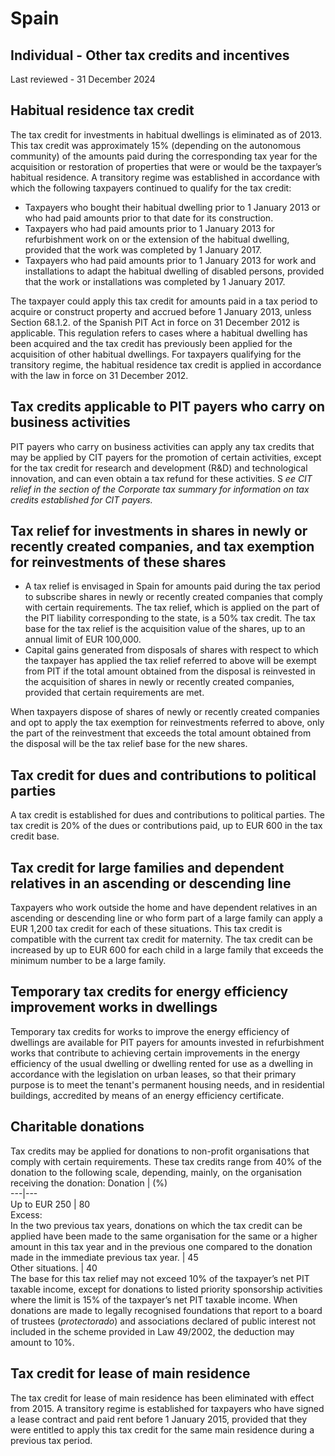 # Spain
## Individual - Other tax credits and incentives
Last reviewed - 31 December 2024
## Habitual residence tax credit
The tax credit for investments in habitual dwellings is eliminated as of 2013. This tax credit was approximately 15% (depending on the autonomous community) of the amounts paid during the corresponding tax year for the acquisition or restoration of properties that were or would be the taxpayer’s habitual residence. A transitory regime was established in accordance with which the following taxpayers continued to qualify for the tax credit:
  * Taxpayers who bought their habitual dwelling prior to 1 January 2013 or who had paid amounts prior to that date for its construction.
  * Taxpayers who had paid amounts prior to 1 January 2013 for refurbishment work on or the extension of the habitual dwelling, provided that the work was completed by 1 January 2017.
  * Taxpayers who had paid amounts prior to 1 January 2013 for work and installations to adapt the habitual dwelling of disabled persons, provided that the work or installations was completed by 1 January 2017.


The taxpayer could apply this tax credit for amounts paid in a tax period to acquire or construct property and accrued before 1 January 2013, unless Section 68.1.2. of the Spanish PIT Act in force on 31 December 2012 is applicable. This regulation refers to cases where a habitual dwelling has been acquired and the tax credit has previously been applied for the acquisition of other habitual dwellings.
For taxpayers qualifying for the transitory regime, the habitual residence tax credit is applied in accordance with the law in force on 31 December 2012.
## Tax credits applicable to PIT payers who carry on business activities
PIT payers who carry on business activities can apply any tax credits that may be applied by CIT payers for the promotion of certain activities, except for the tax credit for research and development (R&D) and technological innovation, and can even obtain a tax refund for these activities.
S _ee CIT relief in the_ _section of the Corporate tax summary for information on tax credits established for CIT payers._
## Tax relief for investments in shares in newly or recently created companies, and tax exemption for reinvestments of these shares
  * A tax relief is envisaged in Spain for amounts paid during the tax period to subscribe shares in newly or recently created companies that comply with certain requirements. The tax relief, which is applied on the part of the PIT liability corresponding to the state, is a 50% tax credit. The tax base for the tax relief is the acquisition value of the shares, up to an annual limit of EUR 100,000.
  * Capital gains generated from disposals of shares with respect to which the taxpayer has applied the tax relief referred to above will be exempt from PIT if the total amount obtained from the disposal is reinvested in the acquisition of shares in newly or recently created companies, provided that certain requirements are met.


When taxpayers dispose of shares of newly or recently created companies and opt to apply the tax exemption for reinvestments referred to above, only the part of the reinvestment that exceeds the total amount obtained from the disposal will be the tax relief base for the new shares.
## Tax credit for dues and contributions to political parties
A tax credit is established for dues and contributions to political parties. The tax credit is 20% of the dues or contributions paid, up to EUR 600 in the tax credit base.
## Tax credit for large families and dependent relatives in an ascending or descending line
Taxpayers who work outside the home and have dependent relatives in an ascending or descending line or who form part of a large family can apply a EUR 1,200 tax credit for each of these situations. This tax credit is compatible with the current tax credit for maternity.
The tax credit can be increased by up to EUR 600 for each child in a large family that exceeds the minimum number to be a large family. 
## Temporary tax credits for energy efficiency improvement works in dwellings
Temporary tax credits for works to improve the energy efficiency of dwellings are available for PIT payers for amounts invested in refurbishment works that contribute to achieving certain improvements in the energy efficiency of the usual dwelling or dwelling rented for use as a dwelling in accordance with the legislation on urban leases, so that their primary purpose is to meet the tenant's permanent housing needs, and in residential buildings, accredited by means of an energy efficiency certificate.
## Charitable donations
Tax credits may be applied for donations to non-profit organisations that comply with certain requirements. These tax credits range from 40% of the donation to the following scale, depending, mainly, on the organisation receiving the donation:
Donation | (%)  
---|---  
Up to EUR 250 | 80  
Excess:  
In the two previous tax years, donations on which the tax credit can be applied have been made to the same organisation for the same or a higher amount in this tax year and in the previous one compared to the donation made in the immediate previous tax year. | 45  
Other situations. | 40  
The base for this tax relief may not exceed 10% of the taxpayer’s net PIT taxable income, except for donations to listed priority sponsorship activities where the limit is 15% of the taxpayer’s net PIT taxable income.
When donations are made to legally recognised foundations that report to a board of trustees (_protectorado_) and associations declared of public interest not included in the scheme provided in Law 49/2002, the deduction may amount to 10%.
## Tax credit for lease of main residence
The tax credit for lease of main residence has been eliminated with effect from 2015. A transitory regime is established for taxpayers who have signed a lease contract and paid rent before 1 January 2015, provided that they were entitled to apply this tax credit for the same main residence during a previous tax period.
